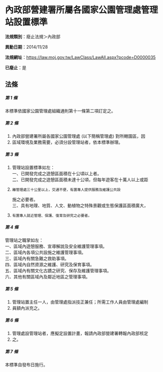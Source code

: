 # 內政部營建署所屬各國家公園管理處管理站設置標準

**法規類別**：廢止法規＞內政部

**異動日期**：2014/11/28  

**法規網址**：https://law.moj.gov.tw/LawClass/LawAll.aspx?pcode=D0000035

**已廢止**：是



## 法條
##### 第 1 條
本標準依國家公園管理處組織通則第十一條第二項訂定之。

##### 第 2 條
1. 內政部營建署所屬各國家公園管理處 (以下簡稱管理處) 對所轄園區，因
1. 區域環境及業務需要，必須分設管理站者，依本標準辦理。

##### 第 3 條
1. 管理站設置標準如左：  
一、已開發完成之遊憩區面積在十公頃以上者。  
二、已開發完成之遊憩區面積未達十公頃，但每年遊客在十萬人以上或距
1.     離管理處三十公里以上，交通不便，有置專人提供服務及維護公共設  
    施之必要者。  
三、具有地理、地質、人文、動植物之特殊景觀或生態保護區面積廣大，
1.     有置專人就近管理、保護、復育及研究之必要者。

##### 第 4 條
管理站之職掌如左：  
一、區域內遊憩服務、宣導解說及安全維護管理事項。  
二、區域內各項公共設施之維護管理事項。  
三、區域內有關急難之救助事項。  
四、區域內自然資源之維護、研究及保育事項。  
五、區域內有關文化古蹟之研究、保存及維護管理事項。  
六、其他有關區域內及鄰近地區之管理事項。  

##### 第 5 條
1. 管理站置主任一人，由管理處指派技正兼任；所需工作人員由管理處編制
1. 員額內派充之。

##### 第 6 條
1. 管理處設管理站者，應擬定設置計畫，報請內政部營建署轉報內政部核定
1. 之。

##### 第 7 條
本標準自發布日施行。


